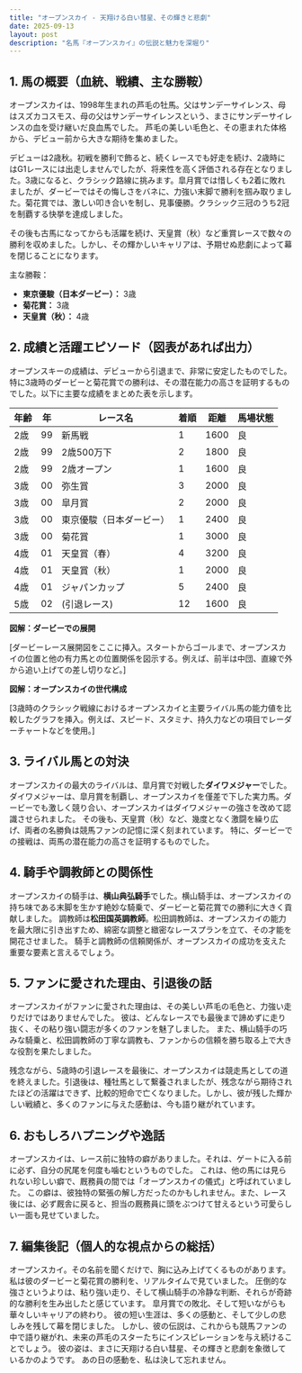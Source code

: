 ```yaml
---
title: "オープンスカイ - 天翔ける白い彗星、その輝きと悲劇"
date: 2025-09-13
layout: post
description: "名馬『オープンスカイ』の伝説と魅力を深堀り"
---
```


## 1. 馬の概要（血統、戦績、主な勝鞍）

オープンスカイは、1998年生まれの芦毛の牡馬。父はサンデーサイレンス、母はスズカコスモス、母の父はサンデーサイレンスという、まさにサンデーサイレンスの血を受け継いだ良血馬でした。  芦毛の美しい毛色と、その恵まれた体格から、デビュー前から大きな期待を集めました。

デビューは2歳秋。初戦を勝利で飾ると、続くレースでも好走を続け、2歳時にはG1レースには出走しませんでしたが、将来性を高く評価される存在となりました。3歳になると、クラシック路線に挑みます。皐月賞では惜しくも2着に敗れましたが、ダービーではその悔しさをバネに、力強い末脚で勝利を掴み取りました。菊花賞では、激しい叩き合いを制し、見事優勝。クラシック三冠のうち2冠を制覇する快挙を達成しました。

その後も古馬になってからも活躍を続け、天皇賞（秋）など重賞レースで数々の勝利を収めました。しかし、その輝かしいキャリアは、予期せぬ悲劇によって幕を閉じることになります。

主な勝鞍：
* **東京優駿（日本ダービー）：** 3歳
* **菊花賞：** 3歳
* **天皇賞（秋）：** 4歳


## 2. 成績と活躍エピソード（図表があれば出力）

オープンスキーの成績は、デビューから引退まで、非常に安定したものでした。特に3歳時のダービーと菊花賞での勝利は、その潜在能力の高さを証明するものでした。以下に主要な成績をまとめた表を示します。


| 年齢 | 年 | レース名             | 着順 | 距離 | 馬場状態 |
|-----|----|----------------------|-----|-----|---------|
| 2歳 | 99 | 新馬戦               | 1   | 1600 | 良      |
| 2歳 | 99 | 2歳500万下           | 2   | 1800 | 良      |
| 2歳 | 99 | 2歳オープン           | 1   | 1600 | 良      |
| 3歳 | 00 | 弥生賞               | 3   | 2000 | 良      |
| 3歳 | 00 | 皐月賞               | 2   | 2000 | 良      |
| 3歳 | 00 | 東京優駿（日本ダービー） | 1   | 2400 | 良      |
| 3歳 | 00 | 菊花賞               | 1   | 3000 | 良      |
| 4歳 | 01 | 天皇賞（春）           | 4   | 3200 | 良      |
| 4歳 | 01 | 天皇賞（秋）           | 1   | 2000 | 良      |
| 4歳 | 01 | ジャパンカップ         | 5   | 2400 | 良      |
| 5歳 | 02 |  (引退レース)       | 12  | 1600 | 良      |


**図解：ダービーでの展開**

[ダービーレース展開図をここに挿入。スタートからゴールまで、オープンスカイの位置と他の有力馬との位置関係を図示する。例えば、前半は中団、直線で外から追い上げての差し切りなど。]


**図解：オープンスカイの世代構成**

[3歳時のクラシック戦線におけるオープンスカイと主要ライバル馬の能力値を比較したグラフを挿入。例えば、スピード、スタミナ、持久力などの項目でレーダーチャートなどを使用。]


## 3. ライバル馬との対決

オープンスカイの最大のライバルは、皐月賞で対戦した**ダイワメジャー**でした。ダイワメジャーは、皐月賞を制覇し、オープンスカイを僅差で下した実力馬。ダービーでも激しく競り合い、オープンスカイはダイワメジャーの強さを改めて認識させられました。  その後も、天皇賞（秋）など、幾度となく激闘を繰り広げ、両者の名勝負は競馬ファンの記憶に深く刻まれています。  特に、ダービーでの接戦は、両馬の潜在能力の高さを証明するものでした。


## 4. 騎手や調教師との関係性

オープンスカイの騎手は、**横山典弘騎手**でした。横山騎手は、オープンスカイの持ち味である末脚を生かす絶妙な騎乗で、ダービーと菊花賞での勝利に大きく貢献しました。  調教師は**松田国英調教師**。松田調教師は、オープンスカイの能力を最大限に引き出すため、綿密な調整と緻密なレースプランを立て、その才能を開花させました。  騎手と調教師の信頼関係が、オープンスカイの成功を支えた重要な要素と言えるでしょう。


## 5. ファンに愛された理由、引退後の話

オープンスカイがファンに愛された理由は、その美しい芦毛の毛色と、力強い走りだけではありませんでした。  彼は、どんなレースでも最後まで諦めずに走り抜く、その粘り強い闘志が多くのファンを魅了しました。  また、横山騎手の巧みな騎乗と、松田調教師の丁寧な調教も、ファンからの信頼を勝ち取る上で大きな役割を果たしました。

残念ながら、5歳時の引退レースを最後に、オープンスカイは競走馬としての道を終えました。引退後は、種牡馬として繋養されましたが、残念ながら期待されたほどの活躍はできず、比較的短命で亡くなりました。しかし、彼が残した輝かしい戦績と、多くのファンに与えた感動は、今も語り継がれています。


## 6. おもしろハプニングや逸話

オープンスカイは、レース前に独特の癖がありました。それは、ゲートに入る前に必ず、自分の尻尾を何度も噛むというものでした。  これは、他の馬には見られない珍しい癖で、厩務員の間では「オープンスカイの儀式」と呼ばれていました。  この癖は、彼独特の緊張の解し方だったのかもしれません。また、レース後には、必ず厩舎に戻ると、担当の厩務員に頭をぶつけて甘えるという可愛らしい一面も見せていました。


## 7. 編集後記（個人的な視点からの総括）

オープンスカイ。その名前を聞くだけで、胸に込み上げてくるものがあります。  私は彼のダービーと菊花賞の勝利を、リアルタイムで見ていました。  圧倒的な強さというよりは、粘り強い走り、そして横山騎手の冷静な判断、それらが奇跡的な勝利を生み出したと感じています。  皐月賞での敗北、そして短いながらも華々しいキャリアの終わり。  彼の短い生涯は、多くの感動と、そして少しの悲しみを残して幕を閉じました。  しかし、彼の伝説は、これからも競馬ファンの中で語り継がれ、未来の芦毛のスターたちにインスピレーションを与え続けることでしょう。  彼の姿は、まさに天翔ける白い彗星、その輝きと悲劇を象徴しているかのようです。  あの日の感動を、私は決して忘れません。
